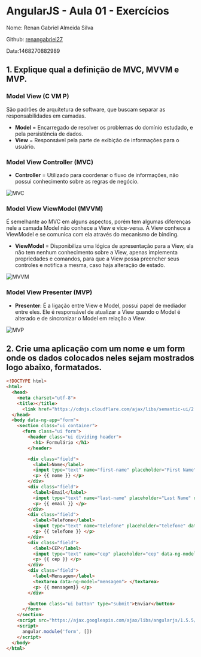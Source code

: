 # AngularJS - Aula 01 - Exercícios

Nome: Renan Gabriel Almeida Silva

Github: [renangabriel27](https://github.com/renangabriel27)

Data:1468270882989

## 1. Explique qual a definição de MVC, MVVM e MVP.

### Model View (C VM P)

São padrões de arquitetura de software, que buscam separar as responsabilidades em camadas.

- **Model** = Encarregado de resolver os problemas do domínio estudado, e pela persistência de dados.
- **View** = Responsável pela parte de exibição de informações para o usuário.

### Model View Controller (MVC)

- **Controller** = Utilizado para coordenar o fluxo de informações, não possui conhecimento sobre as regras de negócio.

![MVC](https://media-mediatemple.netdna-ssl.com/wp-content/uploads/2015/10/01-mvc-500-opt.png)

### Model View ViewModel (MVVM)

É semelhante ao MVC em alguns aspectos, porém tem algumas diferenças nele a camada Model não conhece a View e vice-versa.
A View conhece a ViewModel e se comunica com ela através do mecanismo de binding.

- **ViewModel** = Disponibiliza uma lógica de apresentação para a View, ela não tem nenhum conhecimento sobre a View,
apenas implementa propriedades e comandos, para que a View possa preencher seus controles e notifica a mesma, caso haja alteração de estado.

![MVVM](http://i.stack.imgur.com/Swv8V.png)

### Model View Presenter (MVP)

- **Presenter**: É a ligação entre View e Model, possui papel de mediador entre eles. Ele é responsável de atualizar a
View quando o Model é alterado e de sincronizar o Model em relação a View.

![MVP](https://cdn-images-1.medium.com/max/800/1*iMuc9jbaouP8N751hg6-Qw.png)

## 2. Crie uma aplicação com um nome e um form onde os dados colocados neles sejam mostrados logo abaixo, formatados.

```html
<!DOCTYPE html>
<html>
  <head>
    <meta charset="utf-8">
    <title></title>
      <link href="https://cdnjs.cloudflare.com/ajax/libs/semantic-ui/2.1.8/semantic.min.css" rel="stylesheet">
  </head>
  <body data-ng-app="form">
    <section class="ui container">
      <form class="ui form">
        <header class="ui dividing header">
          <h1> Formulário </h1>
        </header>

        <div class="field">
          <label>Nome</label>
          <input type="text" name="first-name" placeholder="First Name" data-ng-model="nome">
          <p> {{ nome }} </p>
        </div>
        <div class="field">
          <label>Email</label>
          <input type="text" name="last-name" placeholder="Last Name" data-ng-model="email">
          <p> {{ email }} </p>
        </div>
        <div class="field">
          <label>Telefone</label>
          <input type="text" name="telefone" placeholder="telefone" data-ng-model="telefone">
          <p> {{ telefone }} </p>
        </div>
        <div class="field">
          <label>CEP</label>
          <input type="text" name="cep" placeholder="cep" data-ng-model="cep">
          <p> {{ cep }} </p>
        </div>
        <div class="field">
          <label>Mensagem</label>
          <textarea data-ng-model="mensagem"> </textarea>
          <p> {{ mensagem}} </p>
        </div>

        <button class="ui button" type="submit">Enviar</button>
      </form>
    </section>
    <script src="https://ajax.googleapis.com/ajax/libs/angularjs/1.5.5/angular.min.js"></script>
    <script>
      angular.module('form', [])
    </script>
  </body>
</html>
```
